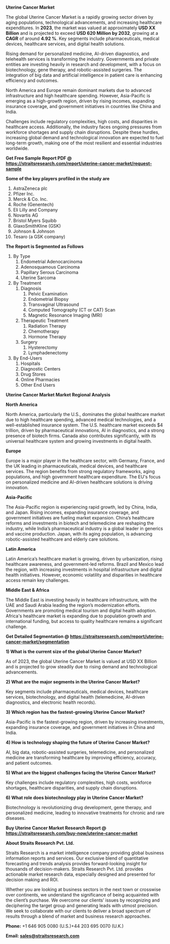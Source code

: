 <p><strong>Uterine Cancer Market</strong></p>
<p>The global Uterine Cancer Market is a rapidly growing sector driven by aging populations, technological advancements, and increasing healthcare expenditures. In <strong>2023</strong>, the market was valued at approximately <strong>USD XX Billion</strong> and is projected to exceed <strong>USD 620 Million</strong><strong> by 2032</strong>, growing at a <strong>CAGR</strong> of around <strong>4.92 %</strong>. Key segments include pharmaceuticals, medical devices, healthcare services, and digital health solutions.</p>
<p>Rising demand for personalized medicine, AI-driven diagnostics, and telehealth services is transforming the industry. Governments and private entities are investing heavily in research and development, with a focus on biotechnology, gene therapy, and robotic-assisted surgeries. The integration of big data and artificial intelligence in patient care is enhancing efficiency and outcomes.</p>
<p>North America and Europe remain dominant markets due to advanced infrastructure and high healthcare spending. However, Asia-Pacific is emerging as a high-growth region, driven by rising incomes, expanding insurance coverage, and government initiatives in countries like China and India.</p>
<p>Challenges include regulatory complexities, high costs, and disparities in healthcare access. Additionally, the industry faces ongoing pressures from workforce shortages and supply chain disruptions. Despite these hurdles, increasing global demand and technological innovation are expected to fuel long-term growth, making one of the most resilient and essential industries worldwide.</p>
<p><strong>Get Free Sample Report PDF @ <a href=https://straitsresearch.com/report/uterine-cancer-market/request-sample>https://straitsresearch.com/report/uterine-cancer-market/request-sample</a></strong></p>
<div><strong>Some of the key players profiled in the study are</strong></div>
<p><ol>
<li>AstraZeneca plc</li>
<li>Pfizer Inc.</li>
<li>Merck &amp; Co. Inc.</li>
<li>Roche (Genentech)</li>
<li>Eli Lilly and Company</li>
<li>Novartis AG</li>
<li>Bristol Myers Squibb</li>
<li>GlaxoSmithKline (GSK)</li>
<li>Johnson &amp; Johnson</li>
<li>Tesaro (a GSK company)</li>
</ol></p>
<p><strong>The Report is Segmented as Follows</strong></p>
<p><ol>
<li>By Type<br>
<ol>
<li>Endometrial Adenocarcinoma</li>
<li>Adenosquamous Carcinoma</li>
<li>Papillary Serous Carcinoma</li>
<li>Uterine Sarcoma</li>
</ol>
</li>
<li>By Treatment
<ol>
<li>Diagnosis
<ol>
<li>Pelvic Examination</li>
<li>Endometrial Biopsy</li>
<li>Transvaginal Ultrasound</li>
<li>Computed Tomography (CT or CAT) Scan</li>
<li>Magnetic Resonance Imaging (MRI)</li>
</ol>
</li>
<li>Therapeutic Treatment
<ol>
<li>Radiation Therapy</li>
<li>Chemotherapy</li>
<li>Hormone Therapy</li>
</ol>
</li>
<li>Surgery
<ol>
<li>Hysterectomy</li>
<li>Lymphadenectomy</li>
</ol>
</li>
</ol>
</li>
<li>By End-Users
<ol>
<li>Hospitals</li>
<li>Diagnostic Centers</li>
<li>Drug Stores</li>
<li>Online Pharmacies</li>
<li>Other End Users</li>
</ol>
</li>
</ol></p>
<p><strong>Uterine Cancer Market Market Regional Analysis</strong></p>
<p><strong>North America</strong></p>
<p>North America, particularly the U.S., dominates the global healthcare market due to high healthcare spending, advanced medical technologies, and a well-established insurance system. The U.S. healthcare market exceeds $4 trillion, driven by pharmaceutical innovations, AI in diagnostics, and a strong presence of biotech firms. Canada also contributes significantly, with its universal healthcare system and growing investments in digital health.</p>
<p><strong>Europe</strong></p>
<p>Europe is a major player in the healthcare sector, with Germany, France, and the UK leading in pharmaceuticals, medical devices, and healthcare services. The region benefits from strong regulatory frameworks, aging populations, and high government healthcare expenditure. The EU's focus on personalized medicine and AI-driven healthcare solutions is driving innovation.</p>
<p><strong>Asia-Pacific</strong></p>
<p>The Asia-Pacific region is experiencing rapid growth, led by China, India, and Japan. Rising incomes, expanding insurance coverage, and government initiatives are fueling market expansion. China&rsquo;s healthcare reforms and investments in biotech and telemedicine are reshaping the industry, while India&rsquo;s pharmaceutical industry is a global leader in generics and vaccine production. Japan, with its aging population, is advancing robotic-assisted healthcare and elderly care solutions.</p>
<p><strong>Latin America</strong></p>
<p>Latin America&rsquo;s healthcare market is growing, driven by urbanization, rising healthcare awareness, and government-led reforms. Brazil and Mexico lead the region, with increasing investments in hospital infrastructure and digital health initiatives. However, economic volatility and disparities in healthcare access remain key challenges.</p>
<p><strong>Middle East &amp; Africa</strong></p>
<p>The Middle East is investing heavily in healthcare infrastructure, with the UAE and Saudi Arabia leading the region&rsquo;s modernization efforts. Governments are promoting medical tourism and digital health adoption. Africa's healthcare market is expanding due to population growth and international funding, but access to quality healthcare remains a significant challenge.</p>
<p><strong>Get Detailed Segmentation @ <a href=https://straitsresearch.com/report/uterine-cancer-market/segmentation>https://straitsresearch.com/report/uterine-cancer-market/segmentation</a></strong></p>
<p><strong>1) What is the current size of the global Uterine Cancer Market?</strong></p>
<p>As of 2023, the global Uterine Cancer Market is valued at USD XX Billion and is projected to grow steadily due to rising demand and technological advancements.</p>
<p><strong>2) What are the major segments in the Uterine Cancer Market?</strong></p>
<p>Key segments include pharmaceuticals, medical devices, healthcare services, biotechnology, and digital health (telemedicine, AI-driven diagnostics, and electronic health records).</p>
<p><strong>3) Which region has the fastest-growing Uterine Cancer Market?</strong></p>
<p>Asia-Pacific is the fastest-growing region, driven by increasing investments, expanding insurance coverage, and government initiatives in China and India.</p>
<p><strong>4) How is technology shaping the future of Uterine Cancer Market?</strong></p>
<p>AI, big data, robotic-assisted surgeries, telemedicine, and personalized medicine are transforming healthcare by improving efficiency, accuracy, and patient outcomes.</p>
<p><strong>5) What are the biggest challenges facing the Uterine Cancer Market?</strong></p>
<p>Key challenges include regulatory complexities, high costs, workforce shortages, healthcare disparities, and supply chain disruptions.</p>
<p><strong>6) What role does biotechnology play in Uterine Cancer Market?</strong></p>
<p>Biotechnology is revolutionizing drug development, gene therapy, and personalized medicine, leading to innovative treatments for chronic and rare diseases.</p>
<p><strong>Buy Uterine Cancer Market Research Report @ <a href=https://straitsresearch.com/buy-now/uterine-cancer-market>https://straitsresearch.com/buy-now/uterine-cancer-market</a></strong></p>
<p><strong>About Straits Research Pvt. Ltd.</strong></p>
<p>Straits Research is a market intelligence company providing global business information reports and services. Our exclusive blend of quantitative forecasting and trends analysis provides forward-looking insight for thousands of decision-makers. Straits Research Pvt. Ltd. provides actionable market research data, especially designed and presented for decision making and ROI.</p>
<p>Whether you are looking at business sectors in the next town or crosswise over continents, we understand the significance of being acquainted with the client&rsquo;s purchase. We overcome our clients&rsquo; issues by recognizing and deciphering the target group and generating leads with utmost precision. We seek to collaborate with our clients to deliver a broad spectrum of results through a blend of market and business research approaches.</p>
<p><strong><strong>Phone:</strong></strong> +1 646 905 0080 (U.S.)+44 203 695 0070 (U.K.)</p>
<p><strong><strong>Email: </strong></strong><a href=mailto:sales@straitsresearch.com><strong><u><strong>sales@straitsresearch.com</strong></u></strong></a></p>
